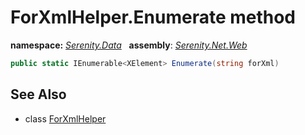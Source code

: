 # ForXmlHelper.Enumerate method
**namespace:** *[Serenity.Data](../../README.md#serenity.data-namespace)*   **assembly**: *[Serenity.Net.Web](../../README.md)*

```csharp
public static IEnumerable<XElement> Enumerate(string forXml)
```

## See Also

* class [ForXmlHelper](../ForXmlHelper.md)